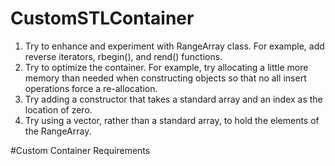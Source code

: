 # CustomSTLContainer
<ol>
  <li>Try to enhance and experiment with RangeArray class. For example, add reverse iterators, rbegin(), and rend() functions.</li>
  <li>Try to optimize the container. For example, try allocating a little more memory than needed when constructing objects so that no all insert operations force a re-allocation.</li>
  <li>Try adding a constructor that takes a standard array and an index as the location of zero.</li>
  <li>Try using a vector, rather than a standard array, to hold the elements of the RangeArray.</li>
</ol>
#Custom Container Requirements